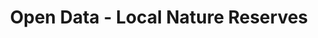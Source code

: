 ---
schema: default
title: Open Data - Local Nature Reserves
organization: Argyll and Bute Council
notes: LNRs are established in a variety of locations with very varied habitats and species. They must lie wholly within the area of jurisdiction of the local authority which declares them to be reserves. Prior to such declaration, the local authority must own or lease the site or obtain an agreement from the owner. LNRs are generally smaller than NNRs and closer to centres of population. They are frequently provided for the enjoyment and education of local people whose involvement in site management is encouraged.
resources:

  - name: Open Data - Local Nature Reserves FEATURE LAYER
  - url: 
  - format: FEATURE LAYER

license: 
category:

  - Nature

  - Conservation

  - Environment


  - 

maintainer: Tim Wisniewski
maintainer_email: tim@timwis.com
---